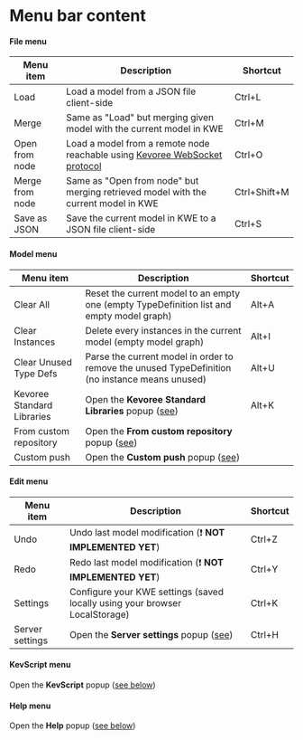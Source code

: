 # Menu bar content

#### File menu
 Menu item      | Description                                                                                                              | Shortcut
--------------- | ------------------------------------------------------------------------------------------------------------------------ | ---------------
Load            | Load a model from a JSON file client-side                                                                                | Ctrl+L
Merge           | Same as "Load" but merging given model with the current model in KWE                                                     | Ctrl+M
Open from node  | Load a model from a remote node reachable using [Kevoree WebSocket protocol](developement_environement/known_protocols.md)| Ctrl+O
Merge from node | Same as "Open from node" but merging retrieved model with the current model in KWE                                       | Ctrl+Shift+M
Save as JSON    | Save the current model in KWE to a JSON file client-side                                                                 | Ctrl+S

#### Model menu
 Menu item                 | Description                                                                                       | Shortcut
-------------------------- | ------------------------------------------------------------------------------------------------- | ---------
Clear All                  | Reset the current model to an empty one (empty TypeDefinition list and empty model graph)         | Alt+A
Clear Instances            | Delete every instances in the current model (empty model graph)                                   | Alt+I
Clear Unused Type Defs     | Parse the current model in order to remove the unused TypeDefinition (no instance means unused)   | Alt+U
Kevoree Standard Libraries | Open the **Kevoree Standard Libraries** popup ([see](developement_environement/kwe_popups.md#kevoree-standard-libraries)) | Alt+K
From custom repository     | Open the **From custom repository** popup ([see](developement_environement/kwe_popups.md#from-custom-repository))         | <none>
Custom push                | Open the **Custom push** popup ([see](developement_environement/kwe_popups.md#custom-push))                               | <none>

#### Edit menu
 Menu item      | Description                                                                 | Shortcut
--------------- | --------------------------------------------------------------------------- | ---------
Undo            | Undo last model modification (:exclamation: **NOT IMPLEMENTED YET**)        | Ctrl+Z
Redo            | Redo last model modification (:exclamation: **NOT IMPLEMENTED YET**)        | Ctrl+Y
Settings        | Configure your KWE settings (saved locally using your browser LocalStorage) | Ctrl+K
Server settings | Open the **Server settings** popup ([see](developement_environement/kwe_popups.md#server-settings)) | Ctrl+H

#### KevScript menu
Open the **KevScript** popup ([see below](#kevscript))

#### Help menu
Open the **Help** popup ([see below](#help))
